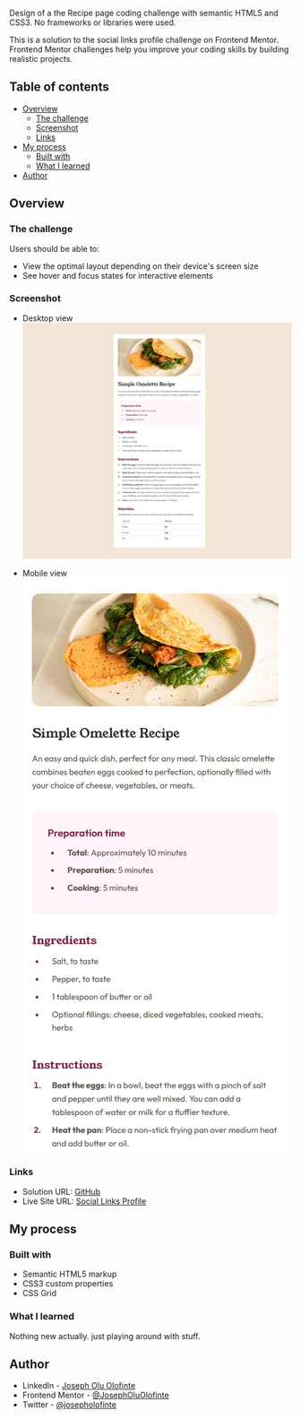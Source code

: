 Design of a the Recipe page coding challenge with semantic HTML5 and CSS3. No frameworks or libraries were used.

This is a solution to the social links profile challenge on Frontend Mentor. Frontend Mentor challenges help you improve your coding skills by building realistic projects.

## Table of contents

- [Overview](#overview)
  - [The challenge](#the-challenge)
  - [Screenshot](#screenshot)
  - [Links](#links)
- [My process](#my-process)
  - [Built with](#built-with)
  - [What I learned](#what-i-learned)
- [Author](#author)


## Overview

### The challenge

Users should be able to:

- View the optimal layout depending on their device's screen size
- See hover and focus states for interactive elements

### Screenshot

- Desktop view
![](./Screenshot.png)

- Mobile view
![](./Screenshot-mobile.png)


### Links

- Solution URL: [GitHub](https://github.com/JosephOluOlofinte/responsive-recipe-page)
- Live Site URL: [Social Links Profile](https://josepholuolofinte.github.io/responsive-recipe-page/)

## My process

### Built with

- Semantic HTML5 markup
- CSS3 custom properties
- CSS Grid

### What I learned

Nothing new actually. just playing around with stuff.


## Author

- LinkedIn - [Joseph Olu Olofinte](https://www.linkedin.com/in/joseph-olu/)
- Frontend Mentor - [@JosephOluOlofinte](https://www.frontendmentor.io/profile/JosephOluOlofinte)
- Twitter - [@josepholofinte](https://www.twitter.com/josepholofinte)
